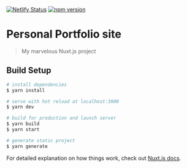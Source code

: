 [![Netlify Status](https://api.netlify.com/api/v1/badges/eed5b5fd-34d0-4630-b905-600abdbcd3b5/deploy-status)](https://app.netlify.com/sites/neveenaferrao/deploys)
[![npm version](https://badge.fury.io/js/nuxt.svg)](https://badge.fury.io/js/nuxt)
# Personal Portfolio site

> My marvelous Nuxt.js project

## Build Setup

``` bash
# install dependencies
$ yarn install

# serve with hot reload at localhost:3000
$ yarn dev

# build for production and launch server
$ yarn build
$ yarn start

# generate static project
$ yarn generate
```

For detailed explanation on how things work, check out [Nuxt.js docs](https://nuxtjs.org).
